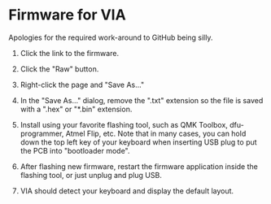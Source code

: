 # Firmware for VIA

Apologies for the required work-around to GitHub being silly.

1. Click the link to the firmware.

2. Click the "Raw" button.

3. Right-click the page and "Save As..."

4. In the "Save As..." dialog, remove the ".txt" extension so the file is saved with a ".hex" or "*.bin" extension.

5. Install using your favorite flashing tool, such as QMK Toolbox, dfu-programmer, Atmel Flip, etc. Note that in many cases, you can hold down the top left key of your keyboard when inserting USB plug to put the PCB into "bootloader mode".

6. After flashing new firmware, restart the firmware application inside the flashing tool, or just unplug and plug USB.

7. VIA should detect your keyboard and display the default layout.
